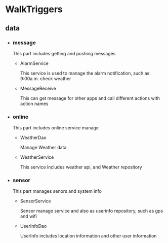 # WalkTriggers

## data
+ ### message
    
    This part includes getting and pushing messages
  
  - AlarmService

    This service is used to manage the alarm notification, such as: 9:00a.m. check weather
  
  - MessageReceive
    
    This can get message for other apps and call different actions with action names

+ ### online
    
    This part includes online service manage
  
  - WeatherDao
    
    Manage Weather data
  
  - WeatherService
    
    This service includes weather api, and Weather repository

+ ### sensor
    
    This part manages senors and system info
  
  - SensorService
    
    Sensor manage service and also as userinfo repository, such as gps and wifi
  
  - UserInfoDao
    
    UserInfo includes location information and other user information